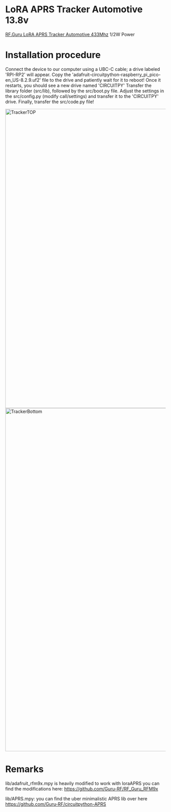 # LoRA APRS Tracker Automotive 13.8v

[RF.Guru LoRA APRS Tracker Automotive 433Mhz](https://rf.guru/2023-k-521) 1/2W Power

# Installation procedure #
Connect the device to our computer using a UBC-C cable; a drive labeled 'RPI-RP2' will appear. Copy the 'adafruit-circuitpython-raspberry_pi_pico-en_US-8.2.9.uf2' file to the drive and patiently wait for it to reboot! Once it restarts, you should see a new drive named 'CIRCUITPY' Transfer the library folder (src/lib), followed by the src/boot.py file. Adjust the settings in the src/config.py (modify call/settings) and transfer it to the 'CIRCUITPY' drive. Finally, transfer the src/code.py file!

<img width="938" alt="TrackerTOP" src="https://github.com/Guru-RF/LoraAPRStracker/assets/1251767/c3a32cc5-92fe-420b-a335-53400f411a51">
<img width="1076" alt="TrackerBottom" src="https://github.com/Guru-RF/LoraAPRStracker/assets/1251767/2ef5376d-9d41-4aac-892e-fea3d2fedd85">

# Remarks

lib/adafruit_rfm9x.mpy is heavily modified to work with loraAPRS
you can find the modifications here:
https://github.com/Guru-RF/RF_Guru_RFM9x

lib/APRS.mpy:
you can find the uber minimalistic APRS lib over here
https://github.com/Guru-RF/circuitpython-APRS

